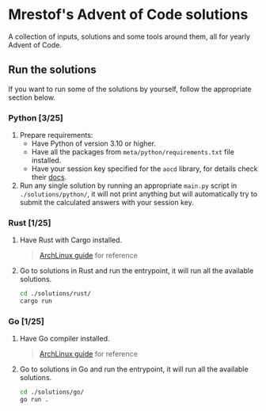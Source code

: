 # Mrestof's Advent of Code solutions

A collection of inputs, solutions and some tools around them,
all for yearly Advent of Code.

## Run the solutions

If you want to run some of the solutions by yourself,
follow the appropriate section below.

### Python [3/25]

1. Prepare requirements:
    - Have Python of version 3.10 or higher.
    - Have all the packages from `meta/python/requirements.txt` file installed.
    - Have your session key specified for the `aocd` library, for details check
    their [docs](https://github.com/wimglenn/advent-of-code-data#quickstart).
2. Run any single solution by running an appropriate `main.py` script
in `./solutions/python/`, it will not print anything but will automatically
try to submit the calculated answers with your session key.

### Rust [1/25]

1. Have Rust with Cargo installed.
    > [ArchLinux guide](https://wiki.archlinux.org/title/Rust) for reference
2. Go to solutions in Rust and run the entrypoint, it will run all the available solutions.
    ```bash
    cd ./solutions/rust/
    cargo run
    ```

### Go [1/25]

1. Have Go compiler installed.
    > [ArchLinux guide](https://wiki.archlinux.org/title/Go) for reference
2. Go to solutions in Go and run the entrypoint, it will run all the available solutions.
    ```bash
    cd ./solutions/go/
    go run .
    ```
